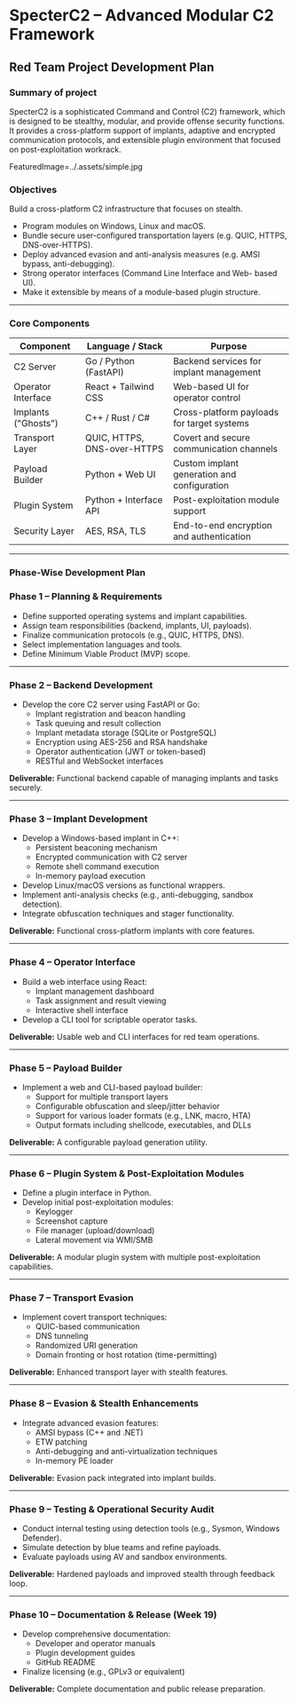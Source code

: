 # **SpecterC2 – Advanced Modular C2 Framework**

## **Red Team Project Development Plan**

### **Summary of project**

SpecterC2 is a sophisticated Command and Control (C2) framework, which is designed to be stealthy, modular, and provide offense security functions. It provides a cross-platform support of implants, adaptive and encrypted communication protocols, and extensible plugin environment that focused on post-exploitation workrack.
 
 FeaturedImage=../.assets/simple.jpg 

### **Objectives**

Build a cross-platform C2 infrastructure that focuses on stealth.

- Program modules on Windows, Linux and macOS.
- Bundle secure user-configured transportation layers (e.g. QUIC, HTTPS, DNS-over-HTTPS).
- Deploy advanced evasion and anti-analysis measures (e.g. AMSI bypass, anti-debugging).
- Strong operator interfaces (Command Line Interface and Web- based UI).
- Make it extensible by means of a module-based plugin structure.

---

### **Core Components**

| Component | Language / Stack | Purpose |
| --- | --- | --- |
| C2 Server | Go / Python (FastAPI) | Backend services for implant management |
| Operator Interface | React + Tailwind CSS | Web-based UI for operator control |
| Implants ("Ghosts") | C++ / Rust / C# | Cross-platform payloads for target systems |
| Transport Layer | QUIC, HTTPS, DNS-over-HTTPS | Covert and secure communication channels |
| Payload Builder | Python + Web UI | Custom implant generation and configuration |
| Plugin System | Python + Interface API | Post-exploitation module support |
| Security Layer | AES, RSA, TLS | End-to-end encryption and authentication |

---

### **Phase-Wise Development Plan**

### **Phase 1 – Planning & Requirements**

- Define supported operating systems and implant capabilities.
- Assign team responsibilities (backend, implants, UI, payloads).
- Finalize communication protocols (e.g., QUIC, HTTPS, DNS).
- Select implementation languages and tools.
- Define Minimum Viable Product (MVP) scope.

---

### **Phase 2 – Backend Development**

- Develop the core C2 server using FastAPI or Go:
    - Implant registration and beacon handling
    - Task queuing and result collection
    - Implant metadata storage (SQLite or PostgreSQL)
    - Encryption using AES-256 and RSA handshake
    - Operator authentication (JWT or token-based)
    - RESTful and WebSocket interfaces

**Deliverable:** Functional backend capable of managing implants and tasks securely.

---

### **Phase 3 – Implant Development**

- Develop a Windows-based implant in C++:
    - Persistent beaconing mechanism
    - Encrypted communication with C2 server
    - Remote shell command execution
    - In-memory payload execution
- Develop Linux/macOS versions as functional wrappers.
- Implement anti-analysis checks (e.g., anti-debugging, sandbox detection).
- Integrate obfuscation techniques and stager functionality.

**Deliverable:** Functional cross-platform implants with core features.

---

### **Phase 4 – Operator Interface**

- Build a web interface using React:
    - Implant management dashboard
    - Task assignment and result viewing
    - Interactive shell interface
- Develop a CLI tool for scriptable operator tasks.

**Deliverable:** Usable web and CLI interfaces for red team operations.

---

### **Phase 5 – Payload Builder**

- Implement a web and CLI-based payload builder:
    - Support for multiple transport layers
    - Configurable obfuscation and sleep/jitter behavior
    - Support for various loader formats (e.g., LNK, macro, HTA)
    - Output formats including shellcode, executables, and DLLs

**Deliverable:** A configurable payload generation utility.

---

### **Phase 6 – Plugin System & Post-Exploitation Modules**

- Define a plugin interface in Python.
- Develop initial post-exploitation modules:
    - Keylogger
    - Screenshot capture
    - File manager (upload/download)
    - Lateral movement via WMI/SMB

**Deliverable:** A modular plugin system with multiple post-exploitation capabilities.

---

### **Phase 7 – Transport Evasion**

- Implement covert transport techniques:
    - QUIC-based communication
    - DNS tunneling
    - Randomized URI generation
    - Domain fronting or host rotation (time-permitting)

**Deliverable:** Enhanced transport layer with stealth features.

---

### **Phase 8 – Evasion & Stealth Enhancements**

- Integrate advanced evasion features:
    - AMSI bypass (C++ and .NET)
    - ETW patching
    - Anti-debugging and anti-virtualization techniques
    - In-memory PE loader

**Deliverable:** Evasion pack integrated into implant builds.

---

### **Phase 9 – Testing & Operational Security Audit**

- Conduct internal testing using detection tools (e.g., Sysmon, Windows Defender).
- Simulate detection by blue teams and refine payloads.
- Evaluate payloads using AV and sandbox environments.

**Deliverable:** Hardened payloads and improved stealth through feedback loop.

---

### **Phase 10 – Documentation & Release (Week 19)**

- Develop comprehensive documentation:
    - Developer and operator manuals
    - Plugin development guides
    - GitHub README
- Finalize licensing (e.g., GPLv3 or equivalent)

**Deliverable:** Complete documentation and public release preparation.